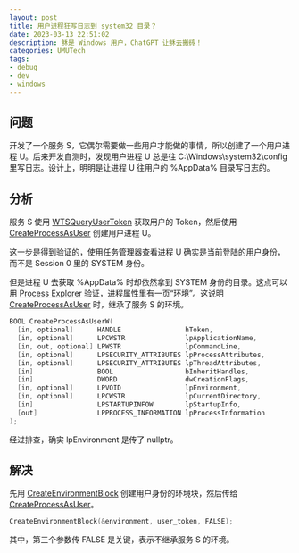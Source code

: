 ```yaml
---
layout: post
title: 用户进程狂写日志到 system32 目录？
date: 2023-03-13 22:51:02
description: 稣是 Windows 用户，ChatGPT 让稣去搬砖！
categories: UMUTech
tags:
- debug
- dev
- windows
---
```

## 问题

开发了一个服务 S，它偶尔需要做一些用户才能做的事情，所以创建了一个用户进程 U。后来开发自测时，发现用户进程 U 总是往 C:\Windows\system32\config 里写日志。设计上，明明是让进程 U 往用户的 %AppData% 目录写日志的。

## 分析

服务 S 使用 [WTSQueryUserToken](https://learn.microsoft.com/zh-cn/windows/win32/api/wtsapi32/nf-wtsapi32-wtsqueryusertoken) 获取用户的 Token，然后使用 [CreateProcessAsUser][cpau] 创建用户进程 U。

这一步是得到验证的，使用任务管理器查看进程 U 确实是当前登陆的用户身份，而不是 Session 0 里的 SYSTEM 身份。

但是进程 U 去获取 %AppData% 时却依然拿到 SYSTEM 身份的目录。这点可以用 [Process Explorer](https://learn.microsoft.com/en-us/sysinternals/downloads/process-explorer) 验证，进程属性里有一页“环境”。这说明 [CreateProcessAsUser][cpau] 时，继承了服务 S 的环境。

```cpp
BOOL CreateProcessAsUserW(
  [in, optional]      HANDLE                hToken,
  [in, optional]      LPCWSTR               lpApplicationName,
  [in, out, optional] LPWSTR                lpCommandLine,
  [in, optional]      LPSECURITY_ATTRIBUTES lpProcessAttributes,
  [in, optional]      LPSECURITY_ATTRIBUTES lpThreadAttributes,
  [in]                BOOL                  bInheritHandles,
  [in]                DWORD                 dwCreationFlags,
  [in, optional]      LPVOID                lpEnvironment,
  [in, optional]      LPCWSTR               lpCurrentDirectory,
  [in]                LPSTARTUPINFOW        lpStartupInfo,
  [out]               LPPROCESS_INFORMATION lpProcessInformation
);
```

经过排查，确实 lpEnvironment 是传了 nullptr。

## 解决

先用 [CreateEnvironmentBlock](https://learn.microsoft.com/zh-CN/windows/win32/api/userenv/nf-userenv-createenvironmentblock) 创建用户身份的环境块，然后传给 [CreateProcessAsUser][cpau]。

```cpp
CreateEnvironmentBlock(&environment, user_token, FALSE);
```

其中，第三个参数传 FALSE 是关键，表示不继承服务 S 的环境。

[cpau]: https://learn.microsoft.com/zh-cn/windows/win32/api/processthreadsapi/nf-processthreadsapi-createprocessasuserw